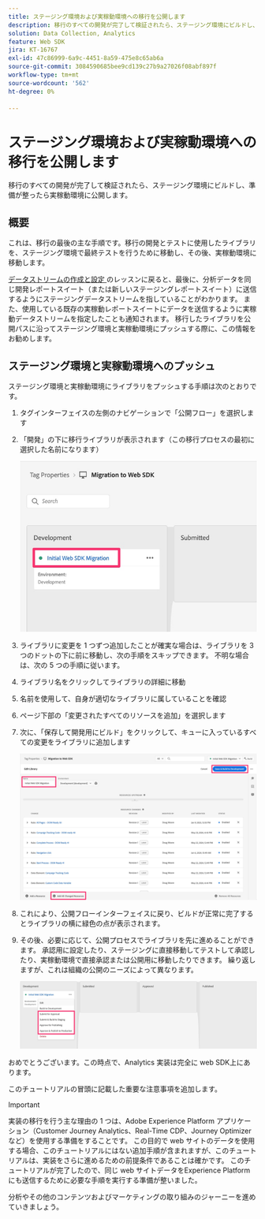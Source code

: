 ```yaml
---
title: ステージング環境および実稼動環境への移行を公開します
description: 移行のすべての開発が完了して検証されたら、ステージング環境にビルドし、準備が整ったら実稼動環境に公開します。
solution: Data Collection, Analytics
feature: Web SDK
jira: KT-16767
exl-id: 47c86999-6a9c-4451-8a59-475e8c65ab6a
source-git-commit: 3084590685bee9cd139c27b9a27026f08abf897f
workflow-type: tm+mt
source-wordcount: '562'
ht-degree: 0%

---
```


# ステージング環境および実稼動環境への移行を公開します

移行のすべての開発が完了して検証されたら、ステージング環境にビルドし、準備が整ったら実稼動環境に公開します。

## 概要

これは、移行の最後の主な手順です。移行の開発とテストに使用したライブラリを、ステージング環境で最終テストを行うために移動し、その後、実稼動環境に移動します。

[ データストリームの作成と設定 ](create-and-configure-the-analytics-datastream.md) のレッスンに戻ると、最後に、分析データを同じ開発レポートスイート（または新しいステージングレポートスイート）に送信するようにステージングデータストリームを指していることがわかります。 また、使用している既存の実稼動レポートスイートにデータを送信するように実稼動データストリームを指定したことも通知されます。
移行したライブラリを公開パスに沿ってステージング環境と実稼動環境にプッシュする際に、この情報をお勧めします。

## ステージング環境と実稼動環境へのプッシュ

ステージング環境と実稼動環境にライブラリをプッシュする手順は次のとおりです。

1. タグインターフェイスの左側のナビゲーションで「公開フロー」を選択します
1. 「開発」の下に移行ライブラリが表示されます（この移行プロセスの最初に選択した名前になります）

   ![ 開発環境での移行ライブラリ ](assets/migration-lib-in-dev.jpg)

1. ライブラリに変更を 1 つずつ追加したことが確実な場合は、ライブラリを 3 つのドットの下に前に移動し、次の手順をスキップできます。 不明な場合は、次の 5 つの手順に従います。
1. ライブラリ名をクリックしてライブラリの詳細に移動
1. 名前を使用して、自身が適切なライブラリに属していることを確認
1. ページ下部の「変更されたすべてのリソースを追加」を選択します
1. 次に、「保存して開発用にビルド」をクリックして、キューに入っているすべての変更をライブラリに追加します

   ![ 変更されたすべてのリソースを追加 ](assets/add-all-changed-resources.jpg)

1. これにより、公開フローインターフェイスに戻り、ビルドが正常に完了するとライブラリの横に緑色の点が表示されます。
1. その後、必要に応じて、公開プロセスでライブラリを先に進めることができます。 承認用に設定したり、ステージングに直接移動してテストして承認したり、実稼動環境で直接承認または公開用に移動したりできます。 繰り返しますが、これは組織の公開のニーズによって異なります。

   ![ 公開プロセス ](assets/publishing-process.jpg)

おめでとうございます。この時点で、Analytics 実装は完全に web SDK上にあります。

このチュートリアルの冒頭に記載した重要な注意事項を追加します。

>[!IMPORTANT]
>
>実装の移行を行う主な理由の 1 つは、Adobe Experience Platform アプリケーション（Customer Journey Analytics、Real-Time CDP、Journey Optimizerなど）を使用する準備をすることです。 この目的で web サイトのデータを使用する場合、このチュートリアルにはない追加手順が含まれますが、このチュートリアルは、実装をさらに進めるための前提条件であることは確かです。 このチュートリアルが完了したので、同じ web サイトデータをExperience Platformにも送信するために必要な手順を実行する準備が整いました。

分析やその他のコンテンツおよびマーケティングの取り組みのジャーニーを進めていきましょう。
